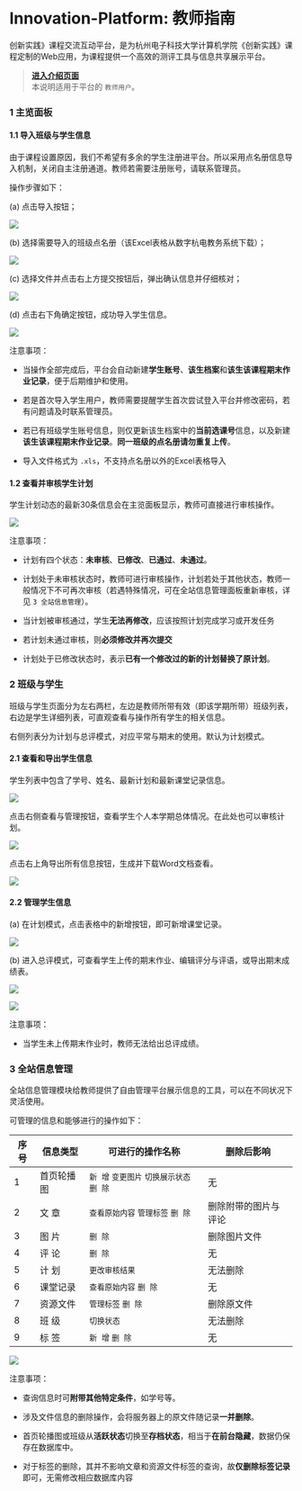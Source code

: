 # Innovation-Platform: 教师指南

创新实践》课程交流互动平台，是为杭州电子科技大学计算机学院《创新实践》课程定制的Web应用，为课程提供一个高效的测评工具与信息共享展示平台。

> [**进入介绍页面**](./innovation-platform.md)  
> 本说明适用于平台的 `教师用户`。

### 1 主览面板

#### 1.1 导入班级与学生信息

由于课程设置原因，我们不希望有多余的学生注册进平台。所以采用点名册信息导入机制，关闭自主注册通道。教师若需要注册账号，请联系管理员。

操作步骤如下：

(a) 点击导入按钮；

![](img/man_teacher_01.png)

(b) 选择需要导入的班级点名册（该Excel表格从数字杭电教务系统下载）；

![](img/man_teacher_02.png)

(c) 选择文件并点击右上方提交按钮后，弹出确认信息并仔细核对；

![](img/man_teacher_03.png)

(d) 点击右下角确定按钮，成功导入学生信息。

![](img/man_teacher_04.png)

注意事项：

* 当操作全部完成后，平台会自动新建**学生账号**、**该生档案**和**该生该课程期末作业记录**，便于后期维护和使用。

* 若是首次导入学生用户，教师需要提醒学生首次尝试登入平台并修改密码，若有问题请及时联系管理员。

* 若已有班级学生账号信息，则仅更新该生档案中的**当前选课号**信息，以及新建**该生该课程期末作业记录**。**同一班级的点名册请勿重复上传**。

* 导入文件格式为 `.xls`，不支持点名册以外的Excel表格导入

#### 1.2 查看并审核学生计划

学生计划动态的最新30条信息会在主览面板显示，教师可直接进行审核操作。

![](img/man_teacher_05.png)

注意事项：

* 计划有四个状态：**未审核**、**已修改**、**已通过**、**未通过**。

* 计划处于未审核状态时，教师可进行审核操作，计划若处于其他状态，教师一般情况下不可再次审核（若遇特殊情况，可在全站信息管理面板重新审核，详见 `3 全站信息管理`）。

* 当计划被审核通过，学生**无法再修改**，应该按照计划完成学习或开发任务

* 若计划未通过审核，则**必须修改并再次提交**

* 计划处于已修改状态时，表示**已有一个修改过的新的计划替换了原计划**。

### 2 班级与学生

班级与学生页面分为左右两栏，左边是教师所带有效（即该学期所带）班级列表，右边是学生详细列表，可直观查看与操作所有学生的相关信息。

右侧列表分为计划与总评模式，对应平常与期末的使用。默认为计划模式。

#### 2.1 查看和导出学生信息

学生列表中包含了学号、姓名、最新计划和最新课堂记录信息。

![](img/man_teacher_06.png)

点击右侧查看与管理按钮，查看学生个人本学期总体情况。在此处也可以审核计划。

![](img/man_teacher_07.png)

点击右上角导出所有信息按钮，生成并下载Word文档查看。

![](img/man_teacher_08.png)

#### 2.2 管理学生信息

(a) 在计划模式，点击表格中的新增按钮，即可新增课堂记录。

![](img/man_teacher_09.png)

(b) 进入总评模式，可查看学生上传的期末作业、编辑评分与评语，或导出期末成绩表。

![](img/man_teacher_10.png)

![](img/man_teacher_11.png)

注意事项：

* 当学生未上传期末作业时，教师无法给出总评成绩。

### 3 全站信息管理

全站信息管理模块给教师提供了自由管理平台展示信息的工具，可以在不同状况下灵活使用。

可管理的信息和能够进行的操作如下：

|序号|信息类型|可进行的操作名称|删除后影响|
|---|---|---|---|
|1|首页轮播图|`新 增` `变更图片` `切换展示状态` `删 除`|无|
|2|文 章|`查看原始内容` `管理标签` `删 除`|删除附带的图片与评论|
|3|图 片|`删 除`|删除图片文件|
|4|评 论|`删 除`|无|
|5|计 划|`更改审核结果`|无法删除|
|6|课堂记录|`查看原始内容` `删 除`|无|
|7|资源文件|`管理标签` `删 除`|删除原文件|
|8|班 级|`切换状态`|无法删除|
|9|标 签|`新 增` `删 除`|无|

![](img/man_teacher_12.png)

注意事项：

* 查询信息时可**附带其他特定条件**，如学号等。

* 涉及文件信息的删除操作，会将服务器上的原文件随记录**一并删除**。

* 首页轮播图或班级从**活跃状态**切换至**存档状态**，相当于**在前台隐藏**，数据仍保存在数据库中。

* 对于标签的删除，其并不影响文章和资源文件标签的查询，故**仅删除标签记录**即可，无需修改相应数据库内容











































